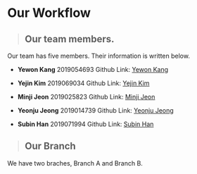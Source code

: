 # Our Workflow

> ## Our team members.
Our team has five members. Their information is written below.


* **Yewon Kang**    2019054693
Github Link: [Yewon Kang](https://github.com/yewonkang00)

* **Yejin Kim**    2019069034
Github Link: [Yejin Kim](https://github.com/yejin00)

* **Minji Jeon**    2019025823
Github Link: [Minji Jeon](https://github.com/minji9924)

* **Yeonju Jeong**    2019014739
Github Link: [Yeonju Jeong](https://github.com/yeonjujeong)

* **Subin Han**    2019071994
Github Link: [Subin Han](https://github.com/hansususu)


> ## Our Branch
We have two braches, Branch A and Branch B.

